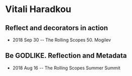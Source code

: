 # Vitali Haradkou

## Reflect and decorators in action
- 2018 Sep 30 -- The Rolling Scopes 50. Mogilev    
## Be GODLIKE. Reflection and Metadata
- 2018 Aug 16 -- The Rolling Scopes Summer Summit    

